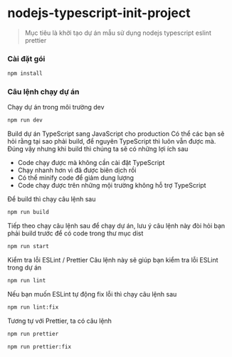 # nodejs-typescript-init-project
>Mục tiêu là khởi tạo dự án mẫu sử dụng nodejs typescript eslint prettier

### Cài đặt gói
``` javascript
npm install
```
### Câu lệnh chạy dự án
Chạy dự án trong môi trường dev

```bash
npm run dev
```

Build dự án TypeScript sang JavaScript cho production
Có thể các bạn sẽ hỏi rằng tại sao phải build, để nguyên TypeScript thì luôn vẫn được mà. Đúng vậy nhưng khi build thì chúng ta sẽ có những lợi ích sau

- Code chạy được mà không cần cài đặt TypeScript
- Chạy nhanh hơn vì đã được biên dịch rồi
- Có thể minify code để giảm dung lượng
- Code chạy được trên những mội trường không hỗ trợ TypeScript

Để build thì chạy câu lệnh sau

```bash
npm run build
```

Tiếp theo chạy câu lệnh sau để chạy dự án, lưu ý câu lệnh này đòi hỏi bạn phải build trước để có code trong thư mục dist

```bash
npm run start
```

Kiểm tra lỗi ESLint / Prettier
Câu lệnh này sẽ giúp bạn kiểm tra lỗi ESLint trong dự án

```bash
npm run lint
```

Nếu bạn muốn ESLint tự động fix lỗi thì chạy câu lệnh sau

```bash
npm run lint:fix
```

Tương tự với Prettier, ta có câu lệnh

```bash
npm run prettier
```

```bash
npm run prettier:fix
```